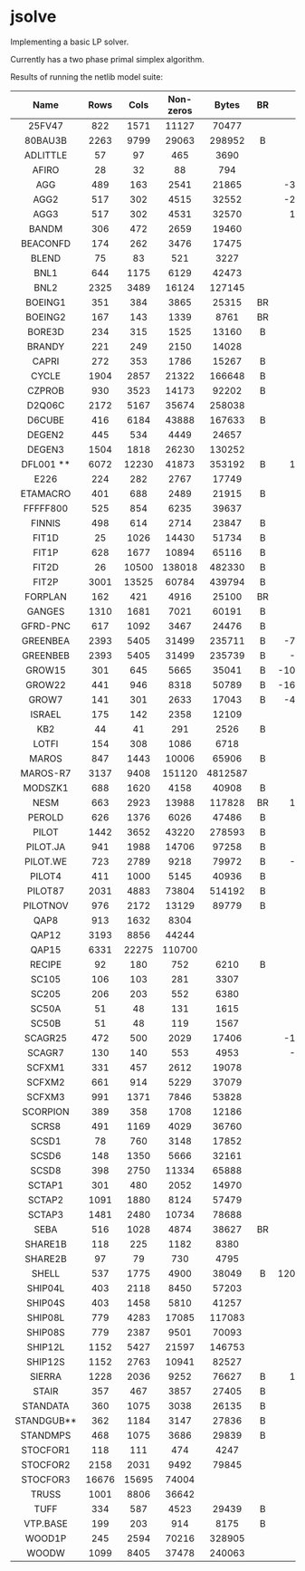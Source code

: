 # jsolve

Implementing a basic LP solver. 

Currently has a two phase primal simplex algorithm.

Results of running the netlib model suite:

|    Name    |  Rows |  Cols | Non-zeros |  Bytes  | BR |       Optimal | jsolve Result | Iterations |
|:----------:|:-----:|:-----:|:---------:|:-------:|:--:|--------------:|--------------:|-----------:|
| 25FV47     | 822   | 1571  | 11127     | 70477   |    |       5501.85 |       timeout |       >500 |
| 80BAU3B    | 2263  | 9799  | 29063     | 298952  | B  |     987232.16 |         error |            |
| ADLITTLE   | 57    | 97    | 465       | 3690    |    |     225494.96 |     225494.96 |        159 |
| AFIRO      | 28    | 32    | 88        | 794     |    |       -464.75 |       -464.75 |         17 |
| AGG        | 489   | 163   | 2541      | 21865   |    |  -35991767.29 |  -35991767.29 |        133 |
| AGG2       | 517   | 302   | 4515      | 32552   |    |  -20239252.36 |  -20239252.36 |        160 |
| AGG3       | 517   | 302   | 4531      | 32570   |    |   10312115.94 |   10312115.94 |        173 |
| BANDM      | 306   | 472   | 2659      | 19460   |    |       -158.63 |       -158.63 |       1066 |
| BEACONFD   | 174   | 262   | 3476      | 17475   |    |      33592.49 |     incorrect |        238 |
| BLEND      | 75    | 83    | 521       | 3227    |    |        -30.81 |         error |            |
| BNL1       | 644   | 1175  | 6129      | 42473   |    |       1977.63 |       timeout |       >500 |
| BNL2       | 2325  | 3489  | 16124     | 127145  |    |       1811.24 |       timeout |       >500 |
| BOEING1    | 351   | 384   | 3865      | 25315   | BR |       -335.21 |         error |            |
| BOEING2    | 167   | 143   | 1339      | 8761    | BR |       -315.02 |         error |            |
| BORE3D     | 234   | 315   | 1525      | 13160   | B  |       1373.08 |     unbounded |            |
| BRANDY     | 221   | 249   | 2150      | 14028   |    |       1518.51 |       1518.51 |        590 |
| CAPRI      | 272   | 353   | 1786      | 15267   | B  |       2690.01 |         error |            |
| CYCLE      | 1904  | 2857  | 21322     | 166648  | B  |         -5.23 |         error |            |
| CZPROB     | 930   | 3523  | 14173     | 92202   | B  |    2185196.70 |       timeout |       >500 |
| D2Q06C     | 2172  | 5167  | 35674     | 258038  |    |     122784.24 |       timeout |       >500 |
| D6CUBE     | 416   | 6184  | 43888     | 167633  | B  |        315.49 |       timeout |       >500 |
| DEGEN2     | 445   | 534   | 4449      | 24657   |    |      -1435.18 |       timeout |       >500 | 
| DEGEN3     | 1504  | 1818  | 26230     | 130252  |    |       -987.29 |       timeout |       >500 |
| DFL001 **  | 6072  | 12230 | 41873     | 353192  | B  |   11266400.00 |         error |            |
| E226       | 224   | 282   | 2767      | 17749   |    |        -18.75 |         error |            |
| ETAMACRO   | 401   | 688   | 2489      | 21915   | B  |       -755.72 |       timeout |       >500 |
| FFFFF800   | 525   | 854   | 6235      | 39637   |    |     555679.61 |       timeout |       >500 |
| FINNIS     | 498   | 614   | 2714      | 23847   | B  |     172790.97 |               |            |
| FIT1D      | 25    | 1026  | 14430     | 51734   | B  |      -9146.38 |       timeout |       >500 |
| FIT1P      | 628   | 1677  | 10894     | 65116   | B  |       9146.38 |       timeout |       >500 |
| FIT2D      | 26    | 10500 | 138018    | 482330  | B  |     -68464.29 |       timeout |       >500 |
| FIT2P      | 3001  | 13525 | 60784     | 439794  | B  |      68464.29 |       timeout |       >500 |
| FORPLAN    | 162   | 421   | 4916      | 25100   | BR |       -664.22 |         error |            |
| GANGES     | 1310  | 1681  | 7021      | 60191   | B  |    -109586.36 |       timeout |       >500 |
| GFRD-PNC   | 617   | 1092  | 3467      | 24476   | B  |    6902236.00 |         error |            |
| GREENBEA   | 2393  | 5405  | 31499     | 235711  | B  |  -72462405.91 |         error |            |
| GREENBEB   | 2393  | 5405  | 31499     | 235739  | B  |   -4302147.61 |         error |            |
| GROW15     | 301   | 645   | 5665      | 35041   | B  | -106870941.29 |         error |            |
| GROW22     | 441   | 946   | 8318      | 50789   | B  | -160834336.48 |         error |            |
| GROW7      | 141   | 301   | 2633      | 17043   | B  |  -47787811.82 |         error |            |
| ISRAEL     | 175   | 142   | 2358      | 12109   |    |    -896644.82 |    -896644.82 |        361 |
| KB2        | 44    | 41    | 291       | 2526    | B  |      -1749.90 |      -1749.90 |        144 |
| LOTFI      | 154   | 308   | 1086      | 6718    |    |        -25.26 |        -25.26 |        308 |
| MAROS      | 847   | 1443  | 10006     | 65906   | B  |     -58063.74 |               |            |
| MAROS-R7   | 3137  | 9408  | 151120    | 4812587 |    |    1497185.17 |               |            |
| MODSZK1    | 688   | 1620  | 4158      | 40908   | B  |        320.62 |               |            |
| NESM       | 663   | 2923  | 13988     | 117828  | BR |   14076073.04 |               |            |
| PEROLD     | 626   | 1376  | 6026      | 47486   | B  |      -9380.76 |               |            |
| PILOT      | 1442  | 3652  | 43220     | 278593  | B  |       -557.40 |               |            |
| PILOT.JA   | 941   | 1988  | 14706     | 97258   | B  |      -6113.13 |               |            |
| PILOT.WE   | 723   | 2789  | 9218      | 79972   | B  |   -2720102.74 |               |            |
| PILOT4     | 411   | 1000  | 5145      | 40936   | B  |      -2581.14 |               |            |
| PILOT87    | 2031  | 4883  | 73804     | 514192  | B  |        301.71 |               |            |
| PILOTNOV   | 976   | 2172  | 13129     | 89779   | B  |      -4497.28 |       timeout |       >500 |
| QAP8       | 913   | 1632  | 8304      |         |    |        203.50 |               |            |
| QAP12      | 3193  | 8856  | 44244     |         |    |        522.89 |               |            |
| QAP15      | 6331  | 22275 | 110700    |         |    |       1040.99 |               |            |
| RECIPE     | 92    | 180   | 752       | 6210    | B  |       -266.62 |       -266.62 |       108  |
| SC105      | 106   | 103   | 281       | 3307    |    |        -52.20 |        -52.20 |       115  |
| SC205      | 206   | 203   | 552       | 6380    |    |        -52.20 |               |            |
| SC50A      | 51    | 48    | 131       | 1615    |    |        -64.58 |        -64.58 |         53 |
| SC50B      | 51    | 48    | 119       | 1567    |    |        -70.00 |        -70.00 |         59 |
| SCAGR25    | 472   | 500   | 2029      | 17406   |    |  -14753433.06 |       timeout |       >500 |
| SCAGR7     | 130   | 140   | 553       | 4953    |    |   -2331389.25 |   -2331389.82 |        235 |
| SCFXM1     | 331   | 457   | 2612      | 19078   |    |      18416.76 |       timeout |       >500 |
| SCFXM2     | 661   | 914   | 5229      | 37079   |    |      36660.26 |       timeout |       >500 |
| SCFXM3     | 991   | 1371  | 7846      | 53828   |    |      54901.25 |       timeout |       >500 |
| SCORPION   | 389   | 358   | 1708      | 12186   |    |       1878.12 |       1878.12 |        625 |
| SCRS8      | 491   | 1169  | 4029      | 36760   |    |        904.30 |       timeout |       >500 |
| SCSD1      | 78    | 760   | 3148      | 17852   |    |          8.67 |         error |            |
| SCSD6      | 148   | 1350  | 5666      | 32161   |    |         50.50 |       timeout |       >500 |
| SCSD8      | 398   | 2750  | 11334     | 65888   |    |        905.00 |       timeout |       >500 |
| SCTAP1     | 301   | 480   | 2052      | 14970   |    |       1412.25 |       1412.25 |        450 |
| SCTAP2     | 1091  | 1880  | 8124      | 57479   |    |       1724.81 |       timeout |       >500 |
| SCTAP3     | 1481  | 2480  | 10734     | 78688   |    |       1424.00 |       timeout |       >500 |
| SEBA       | 516   | 1028  | 4874      | 38627   | BR |      15711.60 |       timeout |       >500 |
| SHARE1B    | 118   | 225   | 1182      | 8380    |    |     -76589.32 |     unbounded |            |
| SHARE2B    | 97    | 79    | 730       | 4795    |    |       -415.73 |     unbounded |            |
| SHELL      | 537   | 1775  | 4900      | 38049   | B  | 1208825346.00 |       timeout |       >500 |
| SHIP04L    | 403   | 2118  | 8450      | 57203   |    |    1793324.54 |       timeout |       >500 |
| SHIP04S    | 403   | 1458  | 5810      | 41257   |    |    1798714.70 |       timeout |       >500 |
| SHIP08L    | 779   | 4283  | 17085     | 117083  |    |    1909055.21 |       timeout |       >500 |
| SHIP08S    | 779   | 2387  | 9501      | 70093   |    |    1920098.21 |       timeout |       >500 |
| SHIP12L    | 1152  | 5427  | 21597     | 146753  |    |    1470187.92 |       timeout |       >500 |
| SHIP12S    | 1152  | 2763  | 10941     | 82527   |    |    1489236.13 |       timeout |       >500 | 
| SIERRA     | 1228  | 2036  | 9252      | 76627   | B  |   15394362.18 |         error |            |
| STAIR      | 357   | 467   | 3857      | 27405   | B  |       -251.27 |         error |            |
| STANDATA   | 360   | 1075  | 3038      | 26135   | B  |       1257.70 |       1257.70 |        106 |
| STANDGUB** | 362   | 1184  | 3147      | 27836   | B  |               |       1257.70 |        106 |
| STANDMPS   | 468   | 1075  | 3686      | 29839   | B  |       1406.02 |       timeout |       >500 |
| STOCFOR1   | 118   | 111   | 474       | 4247    |    |     -41131.98 |     -41131.98 |        136 |
| STOCFOR2   | 2158  | 2031  | 9492      | 79845   |    |     -39024.41 |       timeout |       >500 |
| STOCFOR3   | 16676 | 15695 | 74004     |         |    |     -39976.66 |               |            |
| TRUSS      | 1001  | 8806  | 36642     |         |    |     458815.85 |               |            |
| TUFF       | 334   | 587   | 4523      | 29439   | B  |          0.29 |         error |            |
| VTP.BASE   | 199   | 203   | 914       | 8175    | B  |     129831.46 |               |            |
| WOOD1P     | 245   | 2594  | 70216     | 328905  |    |          1.44 |       timeout |       >500 |
| WOODW      | 1099  | 8405  | 37478     | 240063  |    |          1.30 |       timeout |       >500 |